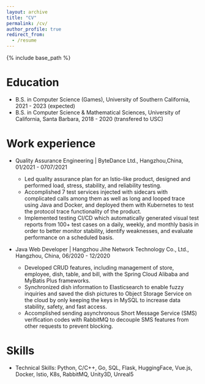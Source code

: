 ```yaml
---
layout: archive
title: "CV"
permalink: /cv/
author_profile: true
redirect_from:
  - /resume
---
```


{% include base_path %}

Education
======
* B.S. in Computer Science (Games), University of Southern California, 2021 - 2023 (expected)
* B.S. in Computer Science & Mathematical Sciences, University of California, Santa Barbara, 2018 - 2020 (transfered to USC)

Work experience
======
* Quality Assurance Engineering | ByteDance Ltd., Hangzhou,China, 01/2021 - 0707/2021                                                                                                          
  * Led quality assurance plan for an Istio-like product, designed and performed load, stress, stability, and reliability testing.
  * Accomplished 7 test services injected with sidecars with complicated calls among them as well as long and looped trace using Java and Docker, and deployed them with Kubernetes to test the protocol trace functionality of the product.
  * Implemented testing CI/CD which automatically generated visual test reports from 100+ test cases on a daily, weekly, and monthly basis in order to better monitor stability, identify weaknesses, and evaluate performance on a scheduled basis.

* Java Web Developer | Hangzhou Jihe Network Technology Co., Ltd., Hangzhou, China, 06/2020 - 12/2020                
  * Developed CRUD features, including management of store, employee, dish, table, and bill, with the Spring Cloud Alibaba and MyBatis Plus frameworks.
  * Synchronized dish information to Elasticsearch to enable fuzzy inquiries and saved the dish pictures to Object Storage Service on the cloud by only keeping the keys in MySQL to increase data stability, safety, and fast access.
  * Accomplished sending asynchronous Short Message Service (SMS) verification codes with RabbitMQ to decouple SMS features from other requests to prevent blocking.

  
Skills
======
* Technical Skills: Python, C/C++, Go, SQL, Flask, HuggingFace, Vue.js, Docker, Istio, K8s, RabbitMQ, Unity3D, Unreal5
<!-- Publications
======
  <ul>{% for post in site.publications %}
    {% include archive-single-cv.html %}
  {% endfor %}</ul>
  
Talks
======
  <ul>{% for post in site.talks %}
    {% include archive-single-talk-cv.html %}
  {% endfor %}</ul>
  
Teaching
======
  <ul>{% for post in site.teaching %}
    {% include archive-single-cv.html %}
  {% endfor %}</ul>
  
Service and leadership
======
* Currently signed in to 43 different slack teams -->

